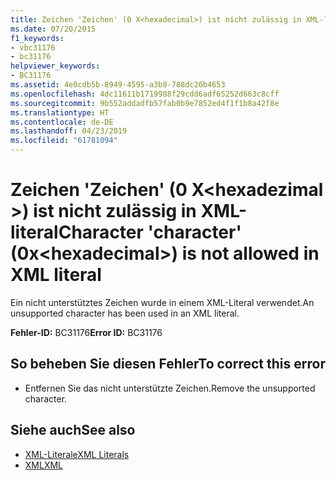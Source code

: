 ```yaml
---
title: Zeichen 'Zeichen' (0 X<hexadecimal>) ist nicht zulässig in XML-literal
ms.date: 07/20/2015
f1_keywords:
- vbc31176
- bc31176
helpviewer_keywords:
- BC31176
ms.assetid: 4e0cdb5b-8949-4595-a3b8-788dc26b4653
ms.openlocfilehash: 4dc11611b1719988f29cdd6adf65252d663c8cff
ms.sourcegitcommit: 9b552addadfb57fab0b9e7852ed4f1f1b8a42f8e
ms.translationtype: HT
ms.contentlocale: de-DE
ms.lasthandoff: 04/23/2019
ms.locfileid: "61781094"
---
```

# <a name="character-character-0xhexadecimal-is-not-allowed-in-xml-literal"></a><span data-ttu-id="78f5d-102">Zeichen 'Zeichen' (0 X\<hexadezimal >) ist nicht zulässig in XML-literal</span><span class="sxs-lookup"><span data-stu-id="78f5d-102">Character 'character' (0x\<hexadecimal>) is not allowed in XML literal</span></span>
<span data-ttu-id="78f5d-103">Ein nicht unterstütztes Zeichen wurde in einem XML-Literal verwendet.</span><span class="sxs-lookup"><span data-stu-id="78f5d-103">An unsupported character has been used in an XML literal.</span></span>  
  
 <span data-ttu-id="78f5d-104">**Fehler-ID:** BC31176</span><span class="sxs-lookup"><span data-stu-id="78f5d-104">**Error ID:** BC31176</span></span>  
  
## <a name="to-correct-this-error"></a><span data-ttu-id="78f5d-105">So beheben Sie diesen Fehler</span><span class="sxs-lookup"><span data-stu-id="78f5d-105">To correct this error</span></span>  
  
- <span data-ttu-id="78f5d-106">Entfernen Sie das nicht unterstützte Zeichen.</span><span class="sxs-lookup"><span data-stu-id="78f5d-106">Remove the unsupported character.</span></span>  
  
## <a name="see-also"></a><span data-ttu-id="78f5d-107">Siehe auch</span><span class="sxs-lookup"><span data-stu-id="78f5d-107">See also</span></span>

- [<span data-ttu-id="78f5d-108">XML-Literale</span><span class="sxs-lookup"><span data-stu-id="78f5d-108">XML Literals</span></span>](../../visual-basic/language-reference/xml-literals/index.md)
- [<span data-ttu-id="78f5d-109">XML</span><span class="sxs-lookup"><span data-stu-id="78f5d-109">XML</span></span>](../../visual-basic/programming-guide/language-features/xml/index.md)
